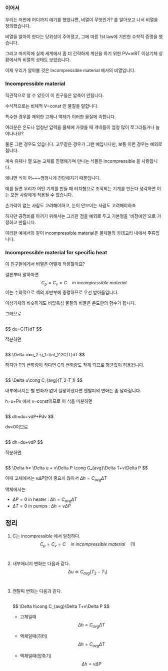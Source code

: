 

### 이어서

우리는 저번에 어디까지 얘기를 했었냐면, 비열이 무엇인가? 를 알아보고 나서 비열을 정의했습니다.

비열을 알아야 한다는 당위성이 주어졌고, 그에 따른 1st law에 기반한 수학적 증명을 했습니다.

그리고 마지막에 실제 세계에서 좀 더 간략하게 계산을 하기 위한 PV=mRT 이상기체 상황에서의 비열의 상태도 보았습니다.

이제 우리가 알아볼 것은 Incompressible material 에서의 비열입니다.



### Incompressible material 

직관적으로 알 수 있듯이 이 친구들은 압축이 안됩니다.

수식적으로는 비체적 *V*=const 인 물질을 말합니다.

특수한 경우를 제외한 고체나 액체가 이러한 물질에 속합니다.

여러분은 온도나 엄청난 압력을 물체에 가했을 때 걔네들이 엄청 많이 쪼그라들거나 늘어나나요?

물론 그런 경우도 있습니다. 고무같은 경우가 그런 예입니다만, 보통 이런 경우는 예외로 칩니다.

계속 유체나 열 또는 고체를 진행해가며 만나는 식들은 incompressible 을 사랑합니다.

왜냐면 식이 어~~~엄청나게 간단해지기 때문입니다.

예를 들면 우리가 어떤 기계를 만들 때 터치형으로 조작되는 기계를 만든다 생각하면 이는 모든 사람에게 적용될 수 없습니다.

손가락이 없는 사람도 고려해야하고, 눈이 안보이는 사람도 고려해야하죠

하지만 공정비를 아끼기 위해서는 그러한 점을 예외로 두고 기본형을 '비장애인'으로 가정하고 만듭니다. 

이러한 예에서와 같이 incompressible material은 물체들의 카테고리 내에서 주류입니다.





### Incompressible material for specific heat

이 친구들에게서 비열은 어떻게 작용할까요?

결론부터 말하자면 
$$
C_p=C_v=C \quad in \ incompressible \ material
$$
이는 수학적으로 책의 후반부에 증명하므로 우선 받아들입니다.

이상기체와 비슷하게도 비압축성 물질의 비열은 온도만의 함수가 됩니다.

그러므로

<br>
$$
du=C(T)dT
$$
<br>

적분하면

<br>
$$
\Delta u=u_2-u_1=\int_1^2C(T)dT
$$
<br>

하지만 T의 변화량이 작다면 C의 변화량도 작게 되므로 평균값이 허용됩니다.

<br>
$$
\Delta u\cong C_{avg}(T_2-T_1)
$$
<br>

내부에너지는 별 변화가 없어 실망하셨다면 엔탈피의 변화는 좀 달라집니다.

h=u+Pv 에서 v=const이므로 이 식을 미분하면

<br>
$$
dh=du+vdP+Pdv
$$
<br>

dv=0이므로

<br>
$$
dh=du+vdP
$$
<br>

적분하면

<br>
$$
\Delta h= \Delta u + v\Delta P \cong C_{avg}\Delta T+v\Delta P
$$
<br>

이때 고체에서는 $v\Delta P$항이 중요치 않아서 $\Delta h=C_{avg}\Delta T$

액체에서는

- $\Delta P=0$ in heater :  $\Delta h=C_{avg}\Delta T$
- $\Delta T=0$ in pumps :  $\Delta h=v\Delta P$





## 정리



1. C는 incompressible 에서 일정하다.<br>
   $$
   C_p=C_v=C \quad in \ incompressible \ material \quad (1)
   $$
   <br>

2. 내부에너지 변화는 다음과 같다.<br>
   $$
   \Delta u\cong C_{avg}(T_2-T_1)
   $$
   <br>

3. 엔탈피 변화는 다음과 같다.

   <br>
   $$
   \Delta h\cong C_{avg}\Delta T+v\Delta P
   $$

   - 고체일때<br> 
     $$
     \Delta h=C_{avg}\Delta T
     $$

   - 액체일때(히터)<br>
     $$
     \Delta h=C_{avg}\Delta T
     $$
     

   - 액체일때(압축기)<br>
     $$
      \Delta h=v\Delta P
     $$
     
